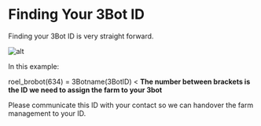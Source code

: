 # Finding Your 3Bot ID

Finding your 3Bot ID is very straight forward.

![alt](topleft_menu_3bot.png)

In this example:

roel_brobot(634) = 3Botname(3BotID) < **The number between brackets is the ID we need to assign the farm to your 3bot**

Please communicate this ID with your contact so we can handover the farm management to your ID.